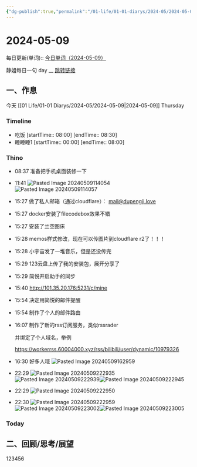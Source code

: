 ```yaml
---
{"dg-publish":true,"permalink":"/01-life/01-01-diarys/2024-05/2024-05-09/","tags":["Diary","written_by_10k","10k原创"]}
---
```



# 2024-05-09
每日更新(单词)::
[今日单词（2024-05-09）](https://www.123pan.com/s/FckCjv-cjUUA.html)

静姐每日一句 day __
[跳转链接](https://www.123pan.com/FileView?fileId=5435933&shareKey=FckCjv-cjUUA&sharePwd=)


## 一、作息
今天 [[01 Life/01-01 Diarys/2024-05/2024-05-09\|2024-05-09]] Thursday

### Timeline
-  吃饭 [startTime:: 08:00]  [endTime:: 08:30]
-  睡睡睡1 [startTime:: 00:00]  [endTime:: 08:00]

### Thino
- 08:37 准备把手机桌面装修一下 
- 11:41 ![Pasted Image 20240509114054](https://10kcos1-1306082059.cos.ap-shanghai.myqcloud.com/pic-1/202405092044767.jpeg)![Pasted Image 20240509114057](https://10kcos1-1306082059.cos.ap-shanghai.myqcloud.com/pic-1/202405092044768.jpeg) 
- 15:27 
	做了私人邮箱（通过cloudflare）：
	mail@dupengji.love 
- 15:27 docker安装了filecodebox效果不错 
- 15:27 安装了兰空图床 
- 15:28 memos样式修改，现在可以传图片到cloudflare r2了！！！ 
- 15:28 小宇宙发了一堆音乐，但是还没传完 
- 15:29 123云盘上传了我的安装包，展开分享了 
- 15:29 简悦开启助手的同步 
- 15:40 http://101.35.20.176:5231/c/mine
- 15:54 决定用简悦的邮件提醒 
- 15:54 制作了个人的邮件路由 
- 16:07 
	制作了新的rss订阅服务，类似rssrader
	
	并绑定了个人域名，举例
	
	https://workerrss.60004000.xyz/rss/bilibili/user/dynamic/10979326 
- 16:30 
	好多人哦
	![Pasted Image 20240509162959](https://10kcos1-1306082059.cos.ap-shanghai.myqcloud.com/pic-1/202405092044770.jpeg) 
- 22:29 ![Pasted Image 20240509222935](https://10kcos1-1306082059.cos.ap-shanghai.myqcloud.com/pic-1/202405092234131.jpeg)![Pasted Image 20240509222939](https://10kcos1-1306082059.cos.ap-shanghai.myqcloud.com/pic-1/202405092234133.jpeg)![Pasted Image 20240509222945](https://10kcos1-1306082059.cos.ap-shanghai.myqcloud.com/pic-1/202405092234134.jpeg) 
- 22:29 ![Pasted Image 20240509222950](https://10kcos1-1306082059.cos.ap-shanghai.myqcloud.com/pic-1/202405092234135.jpeg) 
- 22:30 ![Pasted Image 20240509222959](https://10kcos1-1306082059.cos.ap-shanghai.myqcloud.com/pic-1/202405092234137.jpeg)![Pasted Image 20240509223002](https://10kcos1-1306082059.cos.ap-shanghai.myqcloud.com/pic-1/202405092234138.jpeg)![Pasted Image 20240509223005](https://10kcos1-1306082059.cos.ap-shanghai.myqcloud.com/pic-1/202405092234139.jpeg) 

### Today



## 二、回顾/思考/展望



123456